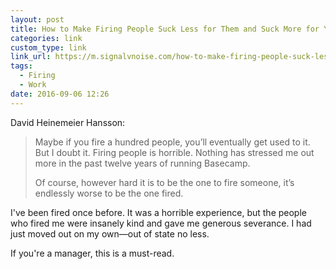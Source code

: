 ```yaml
---
layout: post
title: How to Make Firing People Suck Less for Them and Suck More for You | Signal v. Noise
categories: link
custom_type: link
link_url: https://m.signalvnoise.com/how-to-make-firing-people-suck-less-for-them-and-suck-more-for-you-977afb9ad15d?gi=244bf223123
tags:
  - Firing
  - Work
date: 2016-09-06 12:26
---
```

David Heinemeier Hansson:

> Maybe if you fire a hundred people, you’ll eventually get used to it. But I doubt it. Firing people is horrible. Nothing has stressed me out more in the past twelve years of running Basecamp.
>
> Of course, however hard it is to be the one to fire someone, it’s endlessly worse to be the one fired. 

I've been fired once before. It was a horrible experience, but the people who fired me were insanely kind and gave me generous severance. I had just moved out on my own—out of state no less.

If you're a manager, this is a must-read.